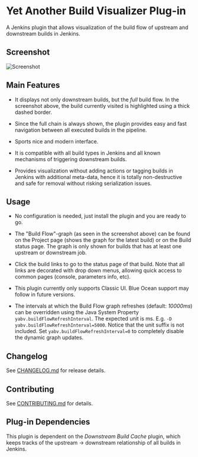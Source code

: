 # Yet Another Build Visualizer Plug-in
A Jenkins plugin that allows visualization of the build flow of upstream and
downstream builds in Jenkins.

## Screenshot

![Screenshot](https://raw.githubusercontent.com/jenkinsci/yet-another-build-visualizer-plugin/master/static/yabv.png)

## Main Features

* It displays not only downstream builds, but the *full* build flow. In the
  screenshot above, the build currently visited is highlighted using a thick
  dashed border.

* Since the full chain is always shown, the plugin provides easy and fast
  navigation between all executed builds in the pipeline.

* Sports nice and modern interface.

* It is compatible with all build types in Jenkins and all known mechanisms of
  triggering downstream builds.

* Provides visualization without adding actions or tagging builds in Jenkins
  with additional meta-data, hence it is totally non-destructive and safe for
  removal without risking serialization issues.

## Usage

* No configuration is needed, just install the plugin and you are ready to go.

* The "Build Flow"-graph (as seen in the screenshot above) can be found on the
  Project page (shows the graph for the latest build) or on the Build status
  page. The graph is only shown for builds that has at least one upstream or
  downstream job.

* Click the build links to go to the status page of that build. Note that all
  links are decorated with drop down menus, allowing quick access to common
  pages (console, parameters info, etc).

* This plugin currently only supports Classic UI. Blue Ocean support may follow
  in future versions.

* The intervals at which the Build Flow graph refreshes (default: *10000ms*) can
  be overridden using the Java System Property `yabv.buildFlowRefreshInterval`.
  The expected unit is ms. E.g. `-D yabv.buildFlowRefreshInterval=5000`. Notice
  that the unit suffix is not included. Set `yabv.buildFlowRefreshInterval=0` to
  completely disable the dynamic graph updates.

## Changelog
See
[CHANGELOG.md](https://github.com/jenkinsci/yet-another-build-visualizer-plugin/blob/master/CHANGELOG.md)
for release details.

## Contributing
See
[CONTRIBUTING.md](https://github.com/jenkinsci/yet-another-build-visualizer-plugin/blob/master/CONTRIBUTING.md)
for details.

## Plug-in Dependencies
This plugin is dependent on the *Downstream Build Cache* plugin, which keeps
tracks of the upstream -> downstream relationship of all builds in Jenkins.

